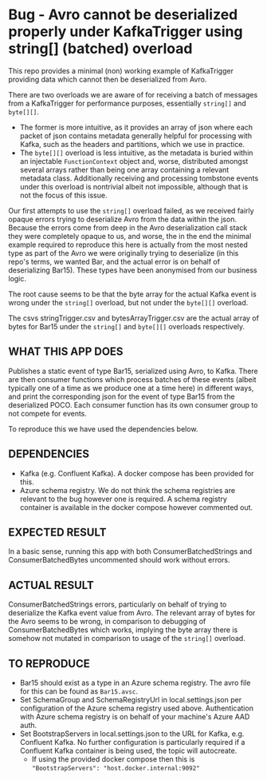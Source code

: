 # Bug - Avro cannot be deserialized properly under KafkaTrigger using string[] (batched) overload

This repo provides a minimal (non) working example of KafkaTrigger providing data which cannot then be deserialized from Avro.

There are two overloads we are aware of for receiving a batch of messages from a KafkaTrigger for performance purposes, essentially `string[]` and `byte[][]`.
* The former is more intuitive, as it provides an array of json where each packet of json contains metadata generally helpful for processing with Kafka, such as the headers and partitions, which we use in practice.
* The `byte[][]` overload is less intuitive, as the metadata is buried within an injectable `FunctionContext` object and, worse, distributed amongst several arrays rather than being one array containing a relevant metadata class. Additionally receiving and processing tombstone events under this overload is nontrivial albeit not impossible, although that is not the focus of this issue.

Our first attempts to use the `string[]` overload failed, as we received fairly opaque errors trying to deserialize Avro from the data within the json. Because the errors come from deep in the Avro deserialization call stack they were completely opaque to us, and worse, the in the end the minimal example required to reproduce this here is actually from the most nested type as part of the Avro we were originally trying to deserialize (in this repo's terms, we wanted Bar, and the actual error is on behalf of deserializing Bar15). These types have been anonymised from our business logic.

The root cause seems to be that the byte array for the actual Kafka event is wrong under the `string[]` overload, but not under the `byte[][]` overload.

The csvs stringTrigger.csv and bytesArrayTrigger.csv are the actual array of bytes for Bar15 under the `string[]` and `byte[][]` overloads respectively.

## WHAT THIS APP DOES

Publishes a static event of type Bar15, serialized using Avro, to Kafka. There are then consumer functions which process batches of these events (albeit typically one of a time as we produce one at a time here) in different ways, and print the corresponding json for the event of type Bar15 from the deserialized POCO. Each consumer function has its own consumer group to not compete for events.

To reproduce this we have used the dependencies below. 

## DEPENDENCIES

* Kafka (e.g. Confluent Kafka). A docker compose has been provided for this.
* Azure schema registry. We do not think the schema registries are relevant to the bug however one is required. A schema registry container is available in the docker compose however commented out.

## EXPECTED RESULT

In a basic sense, running this app with both ConsumerBatchedStrings and ConsumerBatchedBytes uncommented should work without errors.

## ACTUAL RESULT

ConsumerBatchedStrings errors, particularly on behalf of trying to deserialize the Kafka event value from Avro. The relevant array of bytes for the Avro seems to be wrong, in comparison to debugging of ConsumerBatchedBytes which works, implying the byte array there is somehow not mutated in comparison to usage of the `string[]` overload.

## TO REPRODUCE

* Bar15 should exist as a type in an Azure schema registry. The avro file for this can be found as `Bar15.avsc`.
* Set SchemaGroup and SchemaRegistryUrl in local.settings.json per configuration of the Azure schema registry used above. Authentication with Azure schema registry is on behalf of your machine's Azure AAD auth.
* Set BootstrapServers in local.settings.json to the URL for Kafka, e.g. Confluent Kafka. No further configuration is particularly required if a Confluent Kafka container is being used, the topic will autocreate.
    * If using the provided docker compose then this is `"BootstrapServers": "host.docker.internal:9092"`
